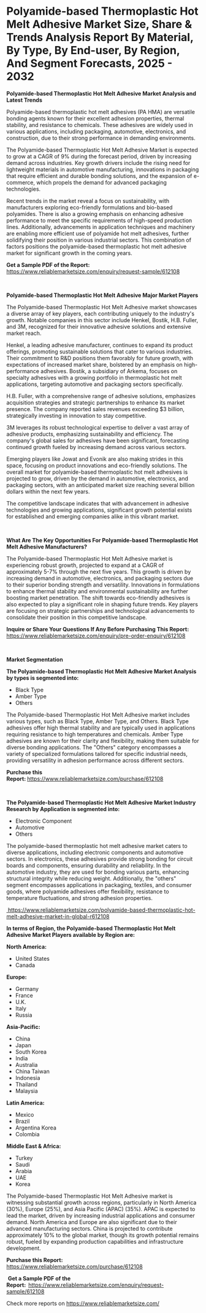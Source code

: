 <p><h1>Polyamide-based Thermoplastic Hot Melt Adhesive Market Size, Share & Trends Analysis Report By Material, By Type, By End-user, By Region, And Segment Forecasts, 2025 - 2032</h1></p><p><strong>Polyamide-based Thermoplastic Hot Melt Adhesive Market Analysis and Latest Trends</strong></p>
<p><p>Polyamide-based thermoplastic hot melt adhesives (PA HMA) are versatile bonding agents known for their excellent adhesion properties, thermal stability, and resistance to chemicals. These adhesives are widely used in various applications, including packaging, automotive, electronics, and construction, due to their strong performance in demanding environments.</p><p>The Polyamide-based Thermoplastic Hot Melt Adhesive Market is expected to grow at a CAGR of 9% during the forecast period, driven by increasing demand across industries. Key growth drivers include the rising need for lightweight materials in automotive manufacturing, innovations in packaging that require efficient and durable bonding solutions, and the expansion of e-commerce, which propels the demand for advanced packaging technologies.</p><p>Recent trends in the market reveal a focus on sustainability, with manufacturers exploring eco-friendly formulations and bio-based polyamides. There is also a growing emphasis on enhancing adhesive performance to meet the specific requirements of high-speed production lines. Additionally, advancements in application techniques and machinery are enabling more efficient use of polyamide hot melt adhesives, further solidifying their position in various industrial sectors. This combination of factors positions the polyamide-based thermoplastic hot melt adhesive market for significant growth in the coming years.</p></p>
<p><strong>Get a Sample PDF of the Report:&nbsp;</strong> <a href="https://www.reliablemarketsize.com/enquiry/request-sample/612108?utm_campaign=2944&utm_medium=2&utm_source=Github&utm_content=ia&utm_term=23032025&utm_id=polyamide-based-thermoplastic-hot-melt-adhesive">https://www.reliablemarketsize.com/enquiry/request-sample/612108</a></p>
<p>&nbsp;</p>
<p><strong>Polyamide-based Thermoplastic Hot Melt Adhesive Major Market Players</strong></p>
<p><p>The Polyamide-based Thermoplastic Hot Melt Adhesive market showcases a diverse array of key players, each contributing uniquely to the industry's growth. Notable companies in this sector include Henkel, Bostik, H.B. Fuller, and 3M, recognized for their innovative adhesive solutions and extensive market reach.</p><p>Henkel, a leading adhesive manufacturer, continues to expand its product offerings, promoting sustainable solutions that cater to various industries. Their commitment to R&D positions them favorably for future growth, with expectations of increased market share, bolstered by an emphasis on high-performance adhesives. Bostik, a subsidiary of Arkema, focuses on specialty adhesives with a growing portfolio in thermoplastic hot melt applications, targeting automotive and packaging sectors specifically. </p><p>H.B. Fuller, with a comprehensive range of adhesive solutions, emphasizes acquisition strategies and strategic partnerships to enhance its market presence. The company reported sales revenues exceeding $3 billion, strategically investing in innovation to stay competitive. </p><p>3M leverages its robust technological expertise to deliver a vast array of adhesive products, emphasizing sustainability and efficiency. The company's global sales for adhesives have been significant, forecasting continued growth fueled by increasing demand across various sectors.</p><p>Emerging players like Jowat and Evonik are also making strides in this space, focusing on product innovations and eco-friendly solutions. The overall market for polyamide-based thermoplastic hot melt adhesives is projected to grow, driven by the demand in automotive, electronics, and packaging sectors, with an anticipated market size reaching several billion dollars within the next few years. </p><p>The competitive landscape indicates that with advancement in adhesive technologies and growing applications, significant growth potential exists for established and emerging companies alike in this vibrant market.</p></p>
<p>&nbsp;</p>
<p><strong>What Are The Key Opportunities For Polyamide-based Thermoplastic Hot Melt Adhesive Manufacturers?</strong></p>
<p><p>The Polyamide-based Thermoplastic Hot Melt Adhesive market is experiencing robust growth, projected to expand at a CAGR of approximately 5-7% through the next five years. This growth is driven by increasing demand in automotive, electronics, and packaging sectors due to their superior bonding strength and versatility. Innovations in formulations to enhance thermal stability and environmental sustainability are further boosting market penetration. The shift towards eco-friendly adhesives is also expected to play a significant role in shaping future trends. Key players are focusing on strategic partnerships and technological advancements to consolidate their position in this competitive landscape.</p></p>
<p><strong>Inquire or Share Your Questions If Any Before Purchasing This Report:</strong> <a href="https://www.reliablemarketsize.com/enquiry/pre-order-enquiry/612108?utm_campaign=2944&utm_medium=2&utm_source=Github&utm_content=ia&utm_term=23032025&utm_id=polyamide-based-thermoplastic-hot-melt-adhesive">https://www.reliablemarketsize.com/enquiry/pre-order-enquiry/612108</a></p>
<p>&nbsp;</p>
<p><strong>Market Segmentation</strong></p>
<p><strong>The Polyamide-based Thermoplastic Hot Melt Adhesive Market Analysis by types is segmented into:</strong></p>
<p><ul><li>Black Type</li><li>Amber Type</li><li>Others</li></ul></p>
<p><p>The Polyamide-based Thermoplastic Hot Melt Adhesive market includes various types, such as Black Type, Amber Type, and Others. Black Type adhesives offer high thermal stability and are typically used in applications requiring resistance to high temperatures and chemicals. Amber Type adhesives are known for their clarity and flexibility, making them suitable for diverse bonding applications. The "Others" category encompasses a variety of specialized formulations tailored for specific industrial needs, providing versatility in adhesion performance across different sectors.</p></p>
<p><strong>Purchase this Report:&nbsp;</strong><a href="https://www.reliablemarketsize.com/purchase/612108?utm_campaign=2944&utm_medium=2&utm_source=Github&utm_content=ia&utm_term=23032025&utm_id=polyamide-based-thermoplastic-hot-melt-adhesive">https://www.reliablemarketsize.com/purchase/612108</a></p>
<p>&nbsp;</p>
<p><strong>The Polyamide-based Thermoplastic Hot Melt Adhesive Market Industry Research by Application is segmented into:</strong></p>
<p><ul><li>Electronic Component</li><li>Automotive</li><li>Others</li></ul></p>
<p><p>The polyamide-based thermoplastic hot melt adhesive market caters to diverse applications, including electronic components and automotive sectors. In electronics, these adhesives provide strong bonding for circuit boards and components, ensuring durability and reliability. In the automotive industry, they are used for bonding various parts, enhancing structural integrity while reducing weight. Additionally, the "others" segment encompasses applications in packaging, textiles, and consumer goods, where polyamide adhesives offer flexibility, resistance to temperature fluctuations, and strong adhesion properties.</p></p>
<p><a href="https://www.reliablemarketsize.com/polyamide-based-thermoplastic-hot-melt-adhesive-market-in-global-r612108?utm_campaign=2944&utm_medium=2&utm_source=Github&utm_content=ia&utm_term=23032025&utm_id=polyamide-based-thermoplastic-hot-melt-adhesive">&nbsp;https://www.reliablemarketsize.com/polyamide-based-thermoplastic-hot-melt-adhesive-market-in-global-r612108</a></p>
<p><strong>In terms of Region, the Polyamide-based Thermoplastic Hot Melt Adhesive Market Players available by Region are:</strong></p>
<p>
    <p> <strong> North America: </strong>
        <ul>
            <li>United States</li>
            <li>Canada</li>
        </ul>
        </p> 
    <p> <strong> Europe: </strong>
        <ul>
            <li>Germany</li>
            <li>France</li>
            <li>U.K.</li>
            <li>Italy</li>
            <li>Russia</li>
        </ul>
        </p> 
    <p> <strong> Asia-Pacific: </strong>
        <ul>
            <li>China</li>
            <li>Japan</li>
            <li>South Korea</li>
            <li>India</li>
            <li>Australia</li>
            <li>China Taiwan</li>
            <li>Indonesia</li>
            <li>Thailand</li>
            <li>Malaysia</li>
        </ul>
        </p> 
    <p> <strong> Latin America: </strong>
        <ul>
            <li>Mexico</li>
            <li>Brazil</li>
            <li>Argentina Korea</li>
            <li>Colombia</li>
        </ul>
        </p> 
    <p> <strong> Middle East & Africa: </strong>
        <ul>
            <li>Turkey</li>
            <li>Saudi</li>
            <li>Arabia</li>
            <li>UAE</li>
            <li>Korea</li>
        </ul>
    </p>
    </p>
<p><p>The Polyamide-based Thermoplastic Hot Melt Adhesive market is witnessing substantial growth across regions, particularly in North America (30%), Europe (25%), and Asia Pacific (APAC) (35%). APAC is expected to lead the market, driven by increasing industrial applications and consumer demand. North America and Europe are also significant due to their advanced manufacturing sectors. China is projected to contribute approximately 10% to the global market, though its growth potential remains robust, fueled by expanding production capabilities and infrastructure development.</p></p>
<p><strong>Purchase this Report: </strong><a href="https://www.reliablemarketsize.com/purchase/612108?utm_campaign=2944&utm_medium=2&utm_source=Github&utm_content=ia&utm_term=23032025&utm_id=polyamide-based-thermoplastic-hot-melt-adhesive">https://www.reliablemarketsize.com/purchase/612108</a></p>
<p>&nbsp;<strong>Get a Sample PDF of the Report:&nbsp;&nbsp;</strong><a href="https://www.reliablemarketsize.com/enquiry/request-sample/612108?utm_campaign=2944&utm_medium=2&utm_source=Github&utm_content=ia&utm_term=23032025&utm_id=polyamide-based-thermoplastic-hot-melt-adhesive">https://www.reliablemarketsize.com/enquiry/request-sample/612108</a></p>
<p><strong></strong></p>
<p>Check more reports on <a href="https://www.reliablemarketsize.com/?utm_campaign=2944&utm_medium=2&utm_source=Github&utm_content=ia&utm_term=23032025&utm_id=polyamide-based-thermoplastic-hot-melt-adhesive">https://www.reliablemarketsize.com/</a></p>